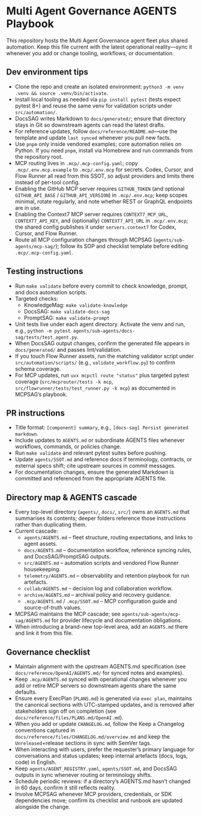# Multi Agent Governance AGENTS Playbook

This repository hosts the Multi Agent Governance agent fleet plus shared automation. Keep this file current with the latest operational reality—sync it whenever you add or change tooling, workflows, or documentation.

## Dev environment tips
- Clone the repo and create an isolated environment: `python3 -m venv .venv && source .venv/bin/activate`.
- Install local tooling as needed via `pip install pytest` (tests expect pytest 8+) and reuse the same venv for validation scripts under `src/automation/`.
- DocsSAG writes Markdown to `docs/generated/`; ensure that directory stays in Git so downstream agents can read the latest drafts.
- For reference updates, follow `docs/reference/README.md`—use the template and update `last synced` whenever you pull new facts.
- Use `pnpm` only inside vendored examples; core automation relies on Python. If you need `pnpm`, install via Homebrew and run commands from the repository root.
- MCP routing lives in `.mcp/.mcp-config.yaml`; copy `.mcp/.env.mcp.example` to `.mcp/.env.mcp` for secrets. Codex, Cursor, and Flow Runner all read from this SSOT, so adjust providers and limits there instead of per-tool config.
- Enabling the GitHub MCP server requires `GITHUB_TOKEN` (and optional `GITHUB_API_BASE` / `GITHUB_API_VERSION`) in `.mcp/.env.mcp`; keep scopes minimal, rotate regularly, and note whether REST or GraphQL endpoints are in use.
- Enabling the Context7 MCP server requires `CONTEXT7_MCP_URL`, `CONTEXT7_API_KEY`, and (optionally) `CONTEXT7_API_URL` in `.mcp/.env.mcp`; the shared config publishes it under `servers.context7` for Codex, Cursor, and Flow Runner.
- Route all MCP configuration changes through MCPSAG (`agents/sub-agents/mcp-sag/`); follow its SOP and checklist template before editing `.mcp/.mcp-config.yaml`.

## Testing instructions
- Run `make validate` before every commit to check knowledge, prompt, and docs automation scripts.
- Targeted checks:
  - KnowledgeMag: `make validate-knowledge`
  - DocsSAG: `make validate-docs-sag`
  - PromptSAG: `make validate-prompt`
- Unit tests live under each agent directory. Activate the venv and run, e.g., `python -m pytest agents/sub-agents/docs-sag/tests/test_agent.py`.
- When DocsSAG output changes, confirm the generated file appears in `docs/generated/` and passes lint/validation.
- If you touch Flow Runner assets, run the matching validator script under `src/automation/scripts/` (e.g., `validate_workflow.py`) to confirm schema coverage.
- For MCP updates, run `uvx mcpctl route "status"` plus targeted pytest coverage (`src/mcprouter/tests -k mcp`, `src/flowrunner/tests/test_runner.py -k mcp`) as documented in MCPSAG’s playbook.

## PR instructions
- Title format: `[component] summary`, e.g., `[docs-sag] Persist generated markdown`.
- Include updates to `AGENTS.md` or subordinate AGENTS files whenever workflows, commands, or policies change.
- Run `make validate` and relevant pytest suites before pushing.
- Update `agents/SSOT.md` and reference docs if terminology, contracts, or external specs shift; cite upstream sources in commit messages.
- For documentation changes, ensure the generated Markdown is committed and referenced from the appropriate AGENTS file.

## Directory map & AGENTS cascade
- Every top-level directory (`agents/`, `docs/`, `src/`) owns an `AGENTS.md` that summarises its contents; deeper folders reference those instructions rather than duplicating them.
- Current cascade:
  - `agents/AGENTS.md` – fleet structure, routing expectations, and links to agent assets.
  - `docs/AGENTS.md` – documentation workflow, reference syncing rules, and DocsSAG/PromptSAG outputs.
  - `src/AGENTS.md` – automation scripts and vendored Flow Runner housekeeping.
  - `telemetry/AGENTS.md` – observability and retention playbook for run artefacts.
  - `collab/AGENTS.md` – decision log and collaboration workflow.
  - `archive/AGENTS.md` – archival policy and recovery guidance.
  - `.mcp/AGENTS.md` / `.mcp/SSOT.md` – MCP configuration guide and source-of-truth values.
- MCPSAG maintains the MCP cascade; see `agents/sub-agents/mcp-sag/AGENTS.md` for provider lifecycle and documentation obligations.
- When introducing a brand-new top-level area, add an `AGENTS.md` there and link it from this file.

## Governance checklist
- Maintain alignment with the upstream AGENTS.md specification (see `docs/reference/OpenAI/AGENTS.md/` for synced notes and examples).
- Keep `.mcp/AGENTS.md` synced with operational changes whenever you add or retire MCP servers so downstream agents share the same defaults.
- Ensure every ExecPlan (`PLANS.md`) is generated via `exec plan`, maintains the canonical sections with UTC-stamped updates, and is removed after stakeholders sign off on completion (see `docs/reference/files/PLANS.md/OpenAI.md`).
- When you add or update `CHANGELOG.md`, follow the Keep a Changelog conventions captured in `docs/reference/files/CHANGELOG.md/overview.md` and keep the `Unreleased`+release sections in sync with SemVer tags.
- When interacting with users, prefer the requester’s primary language for conversations and status updates; keep internal artefacts (docs, logs, code) in English.
- Keep `agents/AGENT_REGISTRY.yaml`, `agents/SSOT.md`, and DocsSAG outputs in sync whenever routing or terminology shifts.
- Schedule periodic reviews: if a directory’s AGENTS.md hasn’t changed in 60 days, confirm it still reflects reality.
- Involve MCPSAG whenever MCP providers, credentials, or SDK dependencies move; confirm its checklist and runbook are updated alongside the change.
